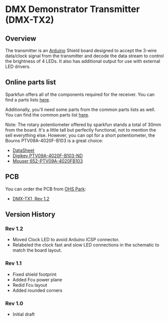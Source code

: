 # DMX Demonstrator Transmitter (DMX-TX2)

## Overview

The transmitter is an [Arduino](https://www.arduino.cc/) Shield board designed to accept the 3-wire data/clock signal from the transmitter and decode the data stream to control the brightness of 4 LEDs. It also has additional output for use with external LED drivers.

## Online parts list

Sparkfun offers all of the components required for the receiver. You can find a parts lists [here](https://www.sparkfun.com/wish_lists/160541).

Additionally, you'll need some parts from the common parts lists as well. You can find the common parts list [here](https://www.sparkfun.com/wish_lists/160406).

Note: The rotary potentiometer offered by sparkfun stands a total of 30mm from the board. It's a little tall but perfectly functional, not to mention the sell everything else. However, you can opt for a short potentiometer, the Bourns PTV09A-4020F-B103 is a great choice:
- [DataSheet](https://www.bourns.com/docs/Product-Datasheets/PTV09.pdf)
- [Digikey PTV09A-4020F-B103-ND](https://www.digikey.com/products/en?keywords=PTV09A-4020F-B103)
- [Mouser 652-PTV09A-4020FB103](https://www.mouser.com/ProductDetail/Bourns/PTV09A-4020F-B103?qs=Qzws7J6gxqx9VaKCiVoniw%3D%3D)

## PCB

You can order the PCB from [OHS Park](https://oshpark.com/):

- [DMX-TX1, Rev 1.2](https://oshpark.com/shared_projects/O0oApXTk)

## Version History

### Rev 1.2

- Moved Clock LED to avoid Arduino ICSP connector.
- Relabeled the clock fast and slow LED connections in the
  schematic to match the board layout.

### Rev 1.1

- Fixed shield footprint
- Added Fcu power plane
- Redid Fcu layout
- Added rounded corners

### Rev 1.0

- Initial draft
